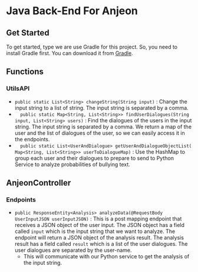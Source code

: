 # Java Back-End For Anjeon

## Get Started

To get started, type we are use Gradle for this project. So, you need to install Gradle first. You
can download it from [Gradle](https://gradle.org/install/).

## Functions

### UtilsAPI

- `public static List<String> changeString(String input)` : Change the input string to a list of
  string. The input string is separated by a comma.
- `  public static Map<String, List<String>> findUserDialogues(String input, List<String> users)` :
  Find the dialogues of the users in the input string. The input string is separated by a comma. We
  return a map of the user and the list of dialogues of the user, so we can easily access it in the
  endpoints.
- `  public static List<UserAndDialogue> getUserAndDialogueObjectList(
  Map<String, List<String>> userToDialogueMap)` : Use the HashMap to group each user and their
  dialogues to prepare to send to Python Service to analyze probabilities of bullying text.

## AnjeonController

### Endpoints

- `public ResponseEntity<Analysis> analyzeData(@RequestBody UserInputJSON userInputJSON)` : This is
  a post mapping endpoint that receives a JSON object of the user input. The JSON object has a field
  called `input` which is the input string that we want to analyze. The endpoint will return a JSON
  object of the analysis result. The analysis result has a field called `result` which is a list of
  the user dialogues. The user dialogues are separated by the user-name.
    - This will communicate with our Python service to get the analysis of the input string.

